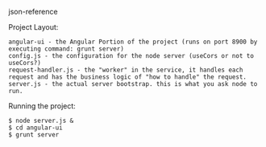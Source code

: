json-reference

Project Layout:

    angular-ui - the Angular Portion of the project (runs on port 8900 by executing command: grunt server) 
    config.js - the configuration for the node server (useCors or not to useCors?)
    request-handler.js - the "worker" in the service, it handles each request and has the business logic of "how to handle" the request.
    server.js - the actual server bootstrap. this is what you ask node to run.


Running the project:

    $ node server.js &
    $ cd angular-ui
    $ grunt server


